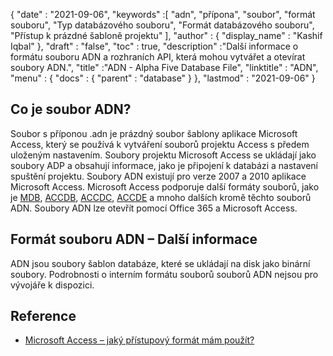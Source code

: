 {
  "date" : "2021-09-06",
  "keywords" :[ "adn", "přípona", "soubor", "formát souboru", "Typ databázového souboru", "Formát databázového souboru", "Přístup k prázdné šabloně projektu" ],
  "author" : {
    "display_name" : "Kashif Iqbal"
},
  "draft" : "false",
  "toc" : true,
  "description" :"Další informace o formátu souboru ADN a rozhraních API, která mohou vytvářet a otevírat soubory ADN.",
  "title" :"ADN - Alpha Five Database File",
  "linktitle" : "ADN",
  "menu" : {
    "docs" : {
      "parent" : "database"
}
},
  "lastmod" : "2021-09-06"
}

## Co je soubor ADN?

Soubor s příponou .adn je prázdný soubor šablony aplikace Microsoft Access, který se používá k vytváření souborů projektu Access s předem uloženým nastavením. Soubory projektu Microsoft Access se ukládají jako soubory ADP a obsahují informace, jako je připojení k databázi a nastavení spuštění projektu. Soubory ADN existují pro verze 2007 a 2010 aplikace Microsoft Access. Microsoft Access podporuje další formáty souborů, jako je [MDB](/cs/database/mdb/), [ACCDB](/cs/database/accdb/), [ACCDC](/cs/database/accdc/), [ACCDE](/cs/database/accde/ ) a mnoho dalších kromě těchto souborů ADN. Soubory ADN lze otevřít pomocí Office 365 a Microsoft Access.

## Formát souboru ADN – Další informace

ADN jsou soubory šablon databáze, které se ukládají na disk jako binární soubory. Podrobnosti o interním formátu souborů souborů ADN nejsou pro vývojáře k dispozici.

## Reference

* [Microsoft Access – jaký přístupový formát mám použít?](https://support.microsoft.com/en-us/office/which-access-file-format-should-i-use-012d9ab3-d14c-479e-b617-be66f9070b41)

